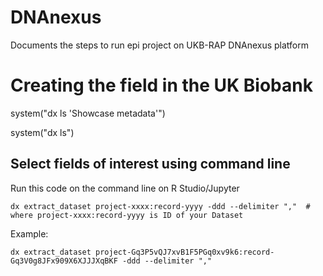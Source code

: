 # DNAnexus
Documents the steps to run epi project on UKB-RAP DNAnexus platform

# Creating the field in the UK Biobank
system("dx ls 'Showcase metadata'")

system("dx ls")

## Select fields of interest using command line
Run this code on the command line on R Studio/Jupyter

```dx extract_dataset project-xxxx:record-yyyy -ddd --delimiter ","  # where project-xxxx:record-yyyy is ID of your Dataset```

Example: 

```dx extract_dataset project-Gq3P5vQJ7xvB1F5PGq0xv9k6:record-Gq3V0g8JFx909X6XJJJXqBKF -ddd --delimiter ","```
